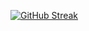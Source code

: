 [![GitHub Streak](https://streak-stats.demolab.com?user=avaykhatry&theme=dark-smoky&hide_border=true&date_format=%5BY.%5Dn.j&card_width=556&card_height=211&hide_total_contributions=true)](https://git.io/streak-stats)
